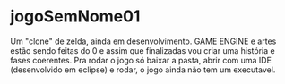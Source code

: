 # jogoSemNome01
Um "clone" de zelda, ainda em desenvolvimento. GAME ENGINE e artes estão sendo feitas do 0 e assim que finalizadas vou criar uma história e fases coerentes.
Pra rodar o jogo só baixar a pasta, abrir com uma IDE (desenvolvido em eclipse) e rodar, o jogo ainda não tem um executavel.
